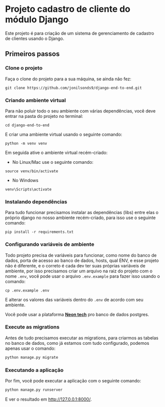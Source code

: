 # Projeto cadastro de cliente do módulo Django

Este projeto é para criação de um sistema de gerenciamento de cadastro de clientes 
usando o Django.

## Primeiros passos

### Clone o projeto

Faça o clone do projeto para a sua máquina, se ainda não fez:
```shell
git clone https://github.com/jonilsonds9/django-end-to-end.git
```

### Criando ambiente virtual

Para não poluir todo o seu ambiente com várias dependências, você deve entrar na pasta do 
projeto no terminal:
```shell
cd django-end-to-end
```
E criar uma ambiente virtual usando o seguinte comando:
```shell
python -m venv venv
```
Em seguida ative o ambiente virtual recém-criado:
- No Linux/Mac use o seguinte comando:
```shell
source venv/bin/activate
```
- No Windows
```shell
venv\Scripts\activate
```

### Instalando dependências

Para tudo funcionar precisamos instalar as dependências (libs) entre elas o próprio django 
no nosso ambiente recém-criado, para isso use o seguinte comando:
```shell
pip install -r requirements.txt
```

### Configurando variáveis de ambiente

Todo projeto precisa de variáveis para funcionar, como nome do banco
de dados, porta de acesso ao banco de dados, hosts, qual ENV, e esse 
projeto não é diferente, e o correto é cada dev ter suas próprias 
variáveis de ambiente, por isso precisamos criar um arquivo na raiz
do projeto com o nome `.env`, você pode usar o arquivo `.env.example`
para fazer isso usando o comando:
```shell
cp .env.example .env
```
E alterar os valores das variáveis dentro do `.env` de acordo com 
seu ambiente.

Você pode usar a plataforma **[Neon tech](https://neon.tech/)** pro banco de dados postgres.

### Execute as migrations

Antes de tudo precisamos executar as migrations, para criarmos as 
tabelas no banco de dados, como já estamos com tudo configurado,
podemos apenas usar o comando:
```sh
python manage.py migrate
```

### Executando a aplicação

Por fim, você pode executar a aplicação com o seguinte comando:
```sh
python manage.py runserver
```
E ver o resultado em http://127.0.0.1:8000/.